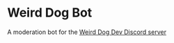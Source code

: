 # Weird Dog Bot
A moderation bot for the [Weird Dog Dev Discord server](https://discord.io/weirddogdev)
